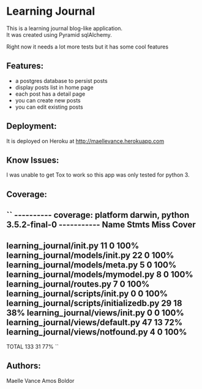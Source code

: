 # Learning Journal


This is a learning journal blog-like application.  
It was created using Pyramid sqlAlchemy.  

Right now it needs a lot more tests but it has some cool features


## Features:
- a postgres database to persist posts
- display posts list in home page
- each post has a detail page
- you can create new posts
- you can edit existing posts


## Deployment:
It is deployed on Heroku at http://maellevance.herokuapp.com


## Know Issues:
I was unable to get Tox to work so this app was only tested for python 3.

## Coverage:

``
---------- coverage: platform darwin, python 3.5.2-final-0 -----------
Name                                       Stmts   Miss  Cover
--------------------------------------------------------------
learning_journal/__init__.py                  11      0   100%
learning_journal/models/__init__.py           22      0   100%
learning_journal/models/meta.py                5      0   100%
learning_journal/models/mymodel.py             8      0   100%
learning_journal/routes.py                     7      0   100%
learning_journal/scripts/__init__.py           0      0   100%
learning_journal/scripts/initializedb.py      29     18    38%
learning_journal/views/__init__.py             0      0   100%
learning_journal/views/default.py             47     13    72%
learning_journal/views/notfound.py             4      0   100%
--------------------------------------------------------------
TOTAL                                        133     31    77%
``

## Authors:
Maelle Vance
Amos Boldor
